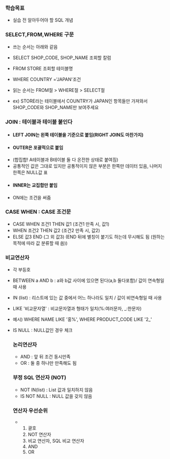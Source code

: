 ### 학습목표
- 실습 전 알아두어야 할 SQL 개념

### SELECT,FROM,WHERE 구문
- 쓰는 순서는 아래와 같음
- SELECT SHOP_CODE, SHOP_NAME 조회할 칼럼
- FROM STORE 조회할 테이블명
- WHERE COUNTRY ='JAPAN'조건

- 읽는 순서는 FROM절 > WHERE절 > SELECT절
- ex) STORE라는 테이블에서 COUNTRY가 JAPAN인 항목들만 가져와서 SHOP_CODE와 SHOP_NAME만 보여주세요

### JOIN : 테이블과 테이블 붙인다
- #### LEFT JOIN는 왼쪽 테이블을 기준으로 붙임(RIGHT JOIN도 마찬가지)
- #### OUTER은 포괄적으로 붙임
- (합집합! A테이블과 B테이블 둘 다 온전한 상태로 붙여짐)
- 공통적인 값은 그대로 있지만 공통적이지 않은 부분은 한쪽만 데이터 있음, 나머지한쪽은 NULL값 표
- #### INNER는 교집합만 붙임
* ON에는 조건을 써줌

### CASE WHEN : CASE 조건문
- CASE WHEN 조건1 THEN 값1 (조건1 만족 시, 값1)
- WHEN 조건2 THEN 값2 (조건2 만족 시, 값2)
- ELSE 값3 END (그 외 값3) (END 뒤에 별칭이 붙기도 하는데 무시해도 됨 (원하는 목적에 따라 값 분류할 때 씀))

### 비교연산자
- 각 부등호
- BETWEEN a AND b : a와 b값 사이에 있으면 된다(a,b 둘다포함)/ 값이 연속형일 때 사용
- IN (list) : 리스트에 있는 값 중에서 어느 하나라도 일치 / 값이 비연속형일 때 사용
- LIKE '비교문자열' : 비교문자열과 형태가 일치(%:여러문자, _:한문자)
- 예시) WHERE NAME LIKE '홍%', WHERE PRODUCT_CODE LIKE '2_'
- IS NULL : NULL값인 경우 체크

  ### 논리연산자
  - AND : 앞 뒤 조건 동시만족
  - OR : 둘 중 하나만 만족해도 됨
 
  ### 부정 SQL 연산자 (NOT)
  - NOT IN(list) : List 값과 일치하지 않음
  - IS NOT NULL : NULL 값을 갖지 않음
 
  ### 연산자 우선순위
  - 1. 괄호
    2. NOT 연산자
    3. 비교 연산자, SQL 비교 연산자
    4. AND
    5. OR
